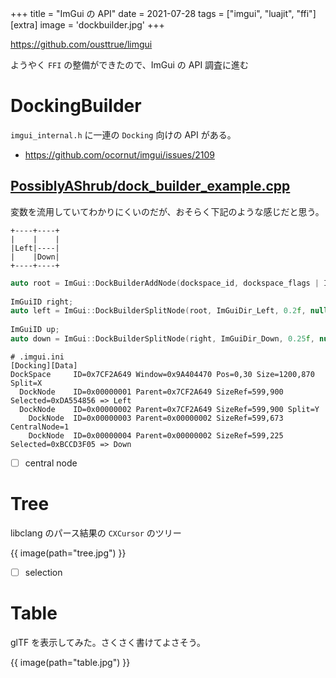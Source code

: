 +++
title = "ImGui の API"
date = 2021-07-28
tags = ["imgui", "luajit", "ffi"]
[extra]
image = 'dockbuilder.jpg'
+++

<https://github.com/ousttrue/limgui>

ようやく `FFI` の整備ができたので、ImGui の API 調査に進む

# DockingBuilder

`imgui_internal.h` に一連の `Docking` 向けの API がある。

* <https://github.com/ocornut/imgui/issues/2109>

## [PossiblyAShrub/dock_builder_example.cpp](https://gist.github.com/PossiblyAShrub/0aea9511b84c34e191eaa90dd7225969)

変数を流用していてわかりにくいのだが、おそらく下記のような感じだと思う。

```
+----+----+
|    |    |
|Left|----|
|    |Down|
+----+----+
```

```c++
auto root = ImGui::DockBuilderAddNode(dockspace_id, dockspace_flags | ImGuiDockNodeFlags_DockSpace);
                                                                         // 返り値と同じ Left  // 反対側 Right
ImGuiID right;
auto left = ImGui::DockBuilderSplitNode(root, ImGuiDir_Left, 0.2f, nullptr, &right);
                                                                         // 返り値と同じ Down  // 反対側 Up
ImGuiID up;
auto down = ImGui::DockBuilderSplitNode(right, ImGuiDir_Down, 0.25f, nullptr, &up);
```

```
# .imgui.ini 
[Docking][Data]
DockSpace     ID=0x7CF2A649 Window=0x9A404470 Pos=0,30 Size=1200,870 Split=X
  DockNode    ID=0x00000001 Parent=0x7CF2A649 SizeRef=599,900 Selected=0xDA554856 => Left
  DockNode    ID=0x00000002 Parent=0x7CF2A649 SizeRef=599,900 Split=Y
    DockNode  ID=0x00000003 Parent=0x00000002 SizeRef=599,673 CentralNode=1
    DockNode  ID=0x00000004 Parent=0x00000002 SizeRef=599,225 Selected=0xBCCD3F05 => Down
```

* [ ] central node

# Tree

libclang のパース結果の `CXCursor` のツリー

{{ image(path="tree.jpg") }}

* [ ] selection

# Table

glTF を表示してみた。さくさく書けてよさそう。

{{ image(path="table.jpg") }}

